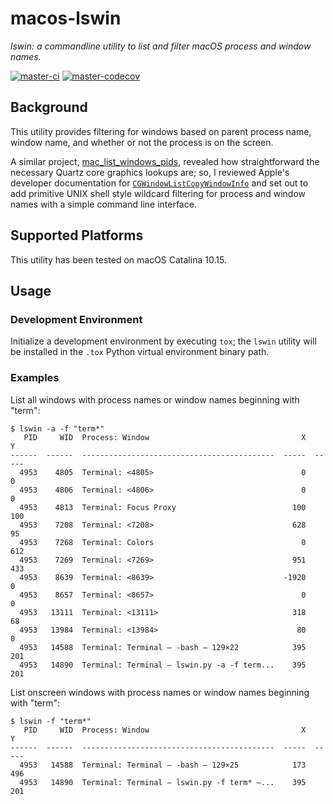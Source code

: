 # macos-lswin
*lswin: a commandline utility to list and filter macOS process and window names.*

[![master-ci](https://circleci.com/gh/jwilges/macos-lswin.svg?style=svg)](https://circleci.com/gh/jwilges/macos-lswin) [![master-codecov](https://codecov.io/gh/jwilges/macos-lswin/branch/master/graph/badge.svg)](https://codecov.io/gh/jwilges/macos-lswin)

## Background
This utility provides filtering for windows based on parent process name, window name, and whether or not the process is on the screen.

A similar project, [mac_list_windows_pids](https://github.com/sjitech/mac_list_windows_pids), revealed how straightforward the necessary Quartz core graphics lookups are; so, I reviewed Apple's developer documentation for [`CGWindowListCopyWindowInfo`](https://developer.apple.com/documentation/coregraphics/1455137-cgwindowlistcopywindowinfo) and set out to add primitive UNIX shell style wildcard filtering for process and window names with a simple command line interface.

## Supported Platforms
This utility has been tested on macOS Catalina 10.15.

## Usage
### Development Environment
Initialize a development environment by executing `tox`; the `lswin` utility
will be installed in the `.tox` Python virtual environment binary path.

### Examples
List all windows with process names or window names beginning with "term":

    $ lswin -a -f "term*"
       PID     WID  Process: Window                                  X      Y
    ------  ------  -------------------------------------------  -----  -----
      4953    4805  Terminal: <4805>                                 0      0
      4953    4806  Terminal: <4806>                                 0      0
      4953    4813  Terminal: Focus Proxy                          100    100
      4953    7208  Terminal: <7208>                               628     95
      4953    7268  Terminal: Colors                                 0    612
      4953    7269  Terminal: <7269>                               951    433
      4953    8639  Terminal: <8639>                             -1920      0
      4953    8657  Terminal: <8657>                                 0      0
      4953   13111  Terminal: <13111>                              318     68
      4953   13984  Terminal: <13984>                               80      0
      4953   14588  Terminal: Terminal — -bash — 129×22            395    201
      4953   14890  Terminal: Terminal — lswin.py -a -f term...    395    201

List onscreen windows with process names or window names beginning with "term":

    $ lswin -f "term*"
       PID     WID  Process: Window                                  X      Y
    ------  ------  -------------------------------------------  -----  -----
      4953   14588  Terminal: Terminal — -bash — 129×25            173    496
      4953   14890  Terminal: Terminal — lswin.py -f term* —...    395    201